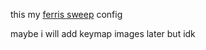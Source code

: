 this my [ferris sweep](https://github.com/davidphilipbarr/Sweep) config

maybe i will add keymap images later but idk
